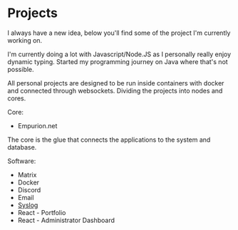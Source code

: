 # Projects

I always have a new idea, below you'll find some of the project I'm currently working on.

I'm currently doing a lot with Javascript/Node.JS as I personally really enjoy dynamic typing.
Started my programming journey on Java where that's not possible.

All personal projects are designed to be run inside containers with docker and connected through websockets.
Dividing the projects into nodes and cores.

Core:
- Empurion.net

The core is the glue that connects the applications to the system and database.

Software:
- Matrix
- Docker
- Discord
- Email
- [Syslog](https://github.com/Empurion/Syslog)
- React - Portfolio
- React - Administrator Dashboard
